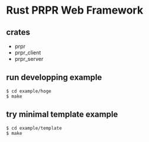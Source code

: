 # Rust PRPR Web Framework

## crates

- prpr
- prpr_client
- prpr_server

## run developping example

```
$ cd example/hoge
$ make
```

## try minimal template example

```
$ cd example/template
$ make
```
